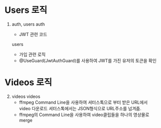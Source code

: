 # Users 로직

1. auth, users
   auth

   - JWT 관련 코드

   users

   - 가입 관련 로직
   - @UseGuard(JwtAuthGuard)를 사용하여 JWT를 가진 유저의 토큰을 확인

# Videos 로직

2. videos
   videos
   - ffmpeg Command Line을 사용하여 셔터스톡으로 부터 받은 URL에서 video 다운로드
     셔터스톡에서는 JSON형식으로 URL주소를 넘겨줌.
   - ffmpeg의 Command Line을 사용하여 video클립들을 하나의 영상물로 merge
